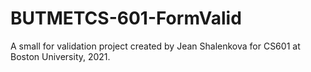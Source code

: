 # BUTMETCS-601-FormValid
A small for validation project created by Jean Shalenkova for CS601 at Boston University, 2021.
